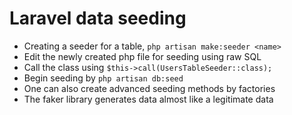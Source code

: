 # Laravel data seeding
- Creating a seeder for a table, `php artisan make:seeder <name>`
- Edit the newly created php file for seeding using raw SQL
- Call the class using `$this->call(UsersTableSeeder::class);`
- Begin seeding by `php artisan db:seed`
- One can also create advanced seeding methods by factories
- The faker library generates data almost like a legitimate data